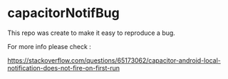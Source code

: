 # capacitorNotifBug

This repo was create to make it easy to reproduce a bug.

For more info please check : 

https://stackoverflow.com/questions/65173062/capacitor-android-local-notification-does-not-fire-on-first-run
